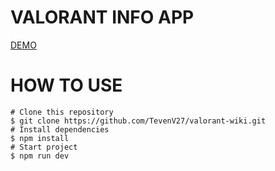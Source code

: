 # VALORANT INFO APP
<a href="https://valorantgg-wiki.vercel.app/" target="_blank">DEMO</a>

# HOW TO USE

```
# Clone this repository
$ git clone https://github.com/TevenV27/valorant-wiki.git
# Install dependencies
$ npm install
# Start project
$ npm run dev
```
